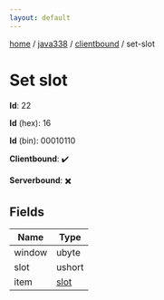 ```yaml
---
layout: default
---
```


[home](/)  /  [java338](/protocol/java338)  /  [clientbound](/protocol/java338/clientbound)  /  set-slot

# Set slot

**Id**: 22

**Id** (hex): 16

**Id** (bin): 00010110

**Clientbound**: ✔️

**Serverbound**: ✖️

## Fields

Name | Type
---|---
window | ubyte
slot | ushort
item | [slot](/protocol/java338/types/slot)


